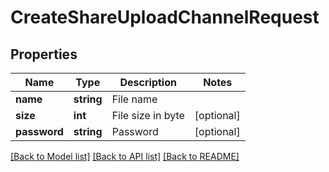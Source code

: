 # CreateShareUploadChannelRequest

## Properties
Name | Type | Description | Notes
------------ | ------------- | ------------- | -------------
**name** | **string** | File name | 
**size** | **int** | File size in byte | [optional] 
**password** | **string** | Password | [optional] 

[[Back to Model list]](../README.md#documentation-for-models) [[Back to API list]](../README.md#documentation-for-api-endpoints) [[Back to README]](../README.md)


